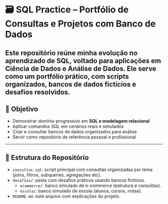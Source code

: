 # 🗃️ SQL Practice – Portfólio de Consultas e Projetos com Banco de Dados

Este repositório reúne minha evolução no aprendizado de SQL, voltado para aplicações em **Ciência de Dados** e **Análise de Dados**. Ele serve como um portfólio prático, com scripts organizados, bancos de dados fictícios e desafios resolvidos.
---

## 🎯 Objetivo

- Demonstrar domínio progressivo em **SQL e modelagem relacional**
- Aplicar comandos SQL em cenários reais e simulados
- Criar e consultar bancos de dados organizados para análise
- Servir como repositório de referência pessoal e profissional

---

## 📂 Estrutura do Repositório

- `consultas.sql`: script principal com consultas organizadas por tema (joins, filtros, subqueries, agregações etc).
- `desafios/`: pasta com desafios práticos usando bancos fictícios.
  - `ecommerce/`: banco simulado de e-commerce (estrutura e consultas).
  - `escola/`: banco simulado de escola (alunos, cursos, notas).
- `README.md`: este arquivo com explicações do projeto.
